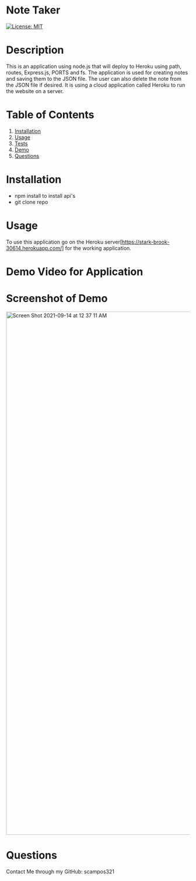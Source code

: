 # Note Taker 
[![License: MIT](https://img.shields.io/badge/License-MIT-yellow.svg)](https://opensource.org/licenses/MIT)
# Description

This is an application using node.js that will deploy to Heroku using path, routes, Express.js, PORTS and fs. The application is used for creating notes and saving them to the JSON file. The user can also delete the note from the JSON file if desired. It is using a cloud application called Heroku to run the website on a server.
# Table of Contents 

1. [Installation](#installation)
2. [Usage](#usage)
3. [Tests](#tests)
4. [Demo](#DemoVideoForApplication)
5. [Questions](#Questions)

# Installation
* npm install to install api's
* git clone repo

# Usage 
To use this application go on the Heroku server[https://stark-brook-30614.herokuapp.com/] for the working application.


# Demo Video for Application


# Screenshot of Demo
<img width="1430" alt="Screen Shot 2021-09-14 at 12 37 11 AM" src="https://user-images.githubusercontent.com/85428896/133195819-87cd3396-c6be-45b0-afaa-2715f59749cb.png">

# Questions 
Contact Me through my GitHub: scampos321